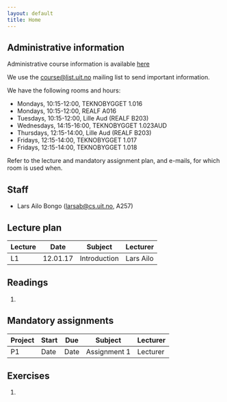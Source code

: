 ```yaml
---
layout: default
title: Home
---
```


## Administrative information

Administrative course information is available [here](https://uit.no/utdanning/emner/emne/481430/inf-2201)

We use the [course@list.uit.no](https://list.uit.no/sympa/info/course) mailing list to send important information.

We have the following rooms and hours:

* Mondays, 10:15-12:00, TEKNOBYGGET 1.016
* Mondays, 10:15-12:00, REALF A016
* Tuesdays, 10:15-12:00, Lille Aud (REALF B203)
* Wednesdays, 14:15-16:00, TEKNOBYGGET 1.023AUD
* Thursdays, 12:15-14:00, Lille Aud (REALF B203)
* Fridays, 12:15-14:00, TEKNOBYGGET 1.017
* Fridays, 12:15-14:00, TEKNOBYGGET 1.018

Refer to the lecture and mandatory assignment plan, and e-mails, for which room is used when.

## Staff

* Lars Ailo Bongo (larsab@cs.uit.no, A257)

## Lecture plan

| Lecture   	| Date		    | Subject	  | Lecturer |
|-----------|-----------|-----------|----------|
| L1  | 12.01.17 | Introduction | Lars Ailo |

## Readings

1. 

## Mandatory assignments

| Project |	Start      | Due     | Subject | Lecturer |
|---------|------------|---------|----------|---------|
| P1 	    | Date       | Date     | Assignment 1 | Lecturer |

## Exercises

1. 
